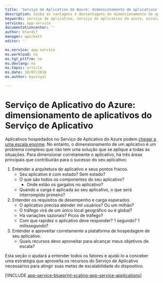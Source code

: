 ```yaml
---
title: 'Serviço de Aplicativo do Azure: dimensionamento de aplicativos do Serviço de Aplicativo'
description: Saiba as vantagens e desvantagens do dimensionamento do aplicativo no Serviço de Aplicativo.
keywords: serviço de aplicativo, serviço de aplicativo do azure, escala, escalonável, plano de serviço de aplicativo, custo de serviço de aplicativo
services: app-service
documentationcenter: ''
author: btardif
manager: wpickett
editor: ''

ms.service: app-service
ms.workload: na
ms.tgt_pltfrm: na
ms.devlang: na
ms.topic: article
ms.date: 10/07/2016
ms.author: byvinyal

---
```

# <a name="azure-app-service:-scaling-app-service-applications"></a>Serviço de Aplicativo do Azure: dimensionamento de aplicativos do Serviço de Aplicativo
Aplicativos hospedados no Serviço de Aplicativo do Azure podem [chegar a uma escala enorme](https://azure.microsoft.com/blog/canadian-broadcasting-corporation-radio-canada-leverage-azure-for-smooth-election-coverage/).
No entanto, o dimensionamento de um aplicativo é um problema complexo que não tem uma solução que se aplique a todas as situações. Para dimensionar corretamente o aplicativo, há três áreas principais que contribuirão para o sucesso do seu aplicativo:

1. Entender a arquitetura do aplicativo e seus pontos fracos.
   * Seu aplicativo é com estado? Sem estado?
   * O que são todos os componentes do seu aplicativo?
     * Onde estão os gargalos no aplicativo?
   * Quando a carga é aplicada ao seu aplicativo, o que será interrompido primeiro?
2. Entender os requisitos de desempenho e carga esperados.
   * O aplicativo precisa atender mil usuários? Ou um milhão?
   * O tráfego virá de um único local geográfico ou é global?
   * Há variações sazonais? Picos de tráfego?
   * Com que rapidez o aplicativo deve responder? 1 segundo? 1 milissegundo?
3. Entender e aproveitar corretamente a plataforma de hospedagem de seu aplicativo.
   * Quais recursos devo aproveitar para alcançar meus objetivos de escala?

Esta seção o ajudará a entender todos os fatores e ajudá-lo a conceber uma estratégia que aproveita os recursos do Serviço de Aplicativo necessários para atingir suas metas de escalabilidade do dispositivo.

[!INCLUDE [app-service-blueprint-scaling-app-service-applications](../../includes/app-service-blueprint-scaling-app-service-applications.md)]

<!--HONumber=Oct16_HO2-->


